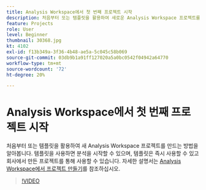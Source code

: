 ```yaml
---
title: Analysis Workspace에서 첫 번째 프로젝트 시작
description: 처음부터 또는 템플릿을 활용하여 새로운 Analysis Workspace 프로젝트를 만드는 방법을 알아봅니다.
feature: Projects
role: User
level: Beginner
thumbnail: 30368.jpg
kt: 4102
exl-id: f13b349a-3f36-4b48-ae5a-5c045c58b069
source-git-commit: 03db9b1a91ff127020a5a0bc0542f04942a64770
workflow-type: tm+mt
source-wordcount: '72'
ht-degree: 20%

---
```


# Analysis Workspace에서 첫 번째 프로젝트 시작

처음부터 또는 템플릿을 활용하여 새 Analysis Workspace 프로젝트를 만드는 방법을 알아봅니다. 템플릿을 사용하면 분석을 시작할 수 있으며, 템플릿은 즉시 사용할 수 있고 회사에서 만든 프로젝트를 통해 사용할 수 있습니다. 자세한 설명서는 [Analysis Workspace에서 프로젝트 만들기](https://experienceleague.adobe.com/ko/docs/analytics/analyze/analysis-workspace/build-workspace-project/create-projects)를 참조하십시오.

>[!VIDEO](https://video.tv.adobe.com/v/3429817/?quality=12&learn=on&captions=kor)
